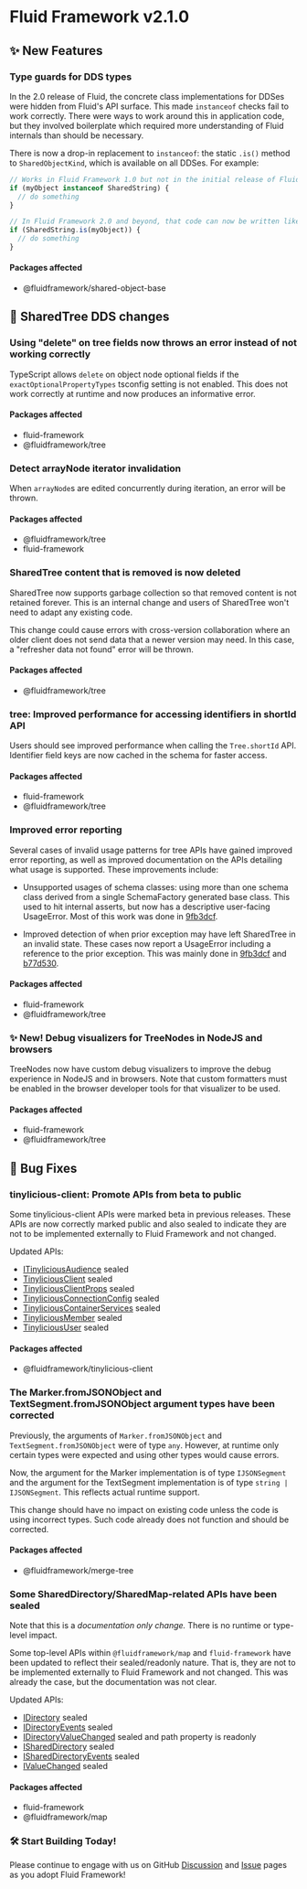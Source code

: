 <!-- THIS IS AN AUTOGENERATED FILE. DO NOT EDIT THIS FILE DIRECTLY. -->

# Fluid Framework v2.1.0

## ✨ New Features

### Type guards for DDS types

In the 2.0 release of Fluid, the concrete class implementations for DDSes were hidden from Fluid's API surface. This made `instanceof` checks fail to work correctly. There were ways to work around this in application code, but they involved boilerplate which required more understanding of Fluid internals than should be necessary.

There is now a drop-in replacement to `instanceof`: the static `.is()` method to `SharedObjectKind`, which is available on all DDSes. For example:

```typescript
// Works in Fluid Framework 1.0 but not in the initial release of Fluid Framework 2.0:
if (myObject instanceof SharedString) {
  // do something
}

// In Fluid Framework 2.0 and beyond, that code can now be written like so:
if (SharedString.is(myObject)) {
  // do something
}
```

#### Packages affected

- @fluidframework/shared-object-base

## 🌳 SharedTree DDS changes

### Using "delete" on tree fields now throws an error instead of not working correctly

TypeScript allows `delete` on object node optional fields if the `exactOptionalPropertyTypes` tsconfig setting is not enabled. This does not work correctly at runtime and now produces an informative error.

#### Packages affected

- fluid-framework
- @fluidframework/tree

### Detect arrayNode iterator invalidation

When `arrayNode`s are edited concurrently during iteration, an error will be thrown.

#### Packages affected

- @fluidframework/tree
- fluid-framework

### SharedTree content that is removed is now deleted

SharedTree now supports garbage collection so that removed content is not retained forever. This is an internal change and users of SharedTree won't need to adapt any existing code.

This change could cause errors with cross-version collaboration where an older client does not send data that a newer version may need. In this case, a "refresher data not found" error will be thrown.

#### Packages affected

- @fluidframework/tree

### tree: Improved performance for accessing identifiers in shortId API

Users should see improved performance when calling the `Tree.shortId` API. Identifier field keys are now cached in the schema for faster access.

#### Packages affected

- fluid-framework
- @fluidframework/tree

### Improved error reporting

Several cases of invalid usage patterns for tree APIs have gained improved error reporting, as well as improved documentation on the APIs detailing what usage is supported. These improvements include:

- Unsupported usages of schema classes: using more than one schema class derived from a single SchemaFactory generated base class. This used to hit internal asserts, but now has a descriptive user-facing UsageError. Most of this work was done in [9fb3dcf](https://github.com/microsoft/FluidFramework/commit/9fb3dcf491a7f0d66f4abbdc64ab97ccabef4707).

- Improved detection of when prior exception may have left SharedTree in an invalid state. These cases now report a UsageError including a reference to the prior exception. This was mainly done in [9fb3dcf](https://github.com/microsoft/FluidFramework/commit/9fb3dcf491a7f0d66f4abbdc64ab97ccabef4707) and [b77d530](https://github.com/microsoft/FluidFramework/commit/b77d530b9252201c40a90d1a2a6315f76f1a4a4b).

#### Packages affected

- fluid-framework
- @fluidframework/tree

### ✨ New! Debug visualizers for TreeNodes in NodeJS and browsers

TreeNodes now have custom debug visualizers to improve the debug experience in NodeJS and in browsers. Note that custom formatters must be enabled in the browser developer tools for that visualizer to be used.

#### Packages affected

- fluid-framework
- @fluidframework/tree

## 🐛 Bug Fixes

### tinylicious-client: Promote APIs from beta to public

Some tinylicious-client APIs were marked beta in previous releases. These APIs are now correctly marked public and also sealed to indicate they are not to be implemented externally to Fluid Framework and not changed.

Updated APIs:

- [ITinyliciousAudience](https://fluidframework.com/docs/api/v2/tinylicious-client/itinyliciousaudience-typealias) sealed
- [TinyliciousClient](https://fluidframework.com/docs/api/v2/tinylicious-client/tinyliciousclient-class) sealed
- [TinyliciousClientProps](https://fluidframework.com/docs/api/v2/tinylicious-client/tinyliciousclientprops-interface) sealed
- [TinyliciousConnectionConfig](https://fluidframework.com/docs/api/v2/tinylicious-client/tinyliciousconnectionconfig-interface) sealed
- [TinyliciousContainerServices](https://fluidframework.com/docs/api/v2/tinylicious-client/tinyliciouscontainerservices-interface) sealed
- [TinyliciousMember](https://fluidframework.com/docs/api/v2/tinylicious-client/tinyliciousmember-interface) sealed
- [TinyliciousUser](https://fluidframework.com/docs/api/v2/tinylicious-client/tinylicioususer-interface) sealed

#### Packages affected

- @fluidframework/tinylicious-client

### The Marker.fromJSONObject and TextSegment.fromJSONObject argument types have been corrected

Previously, the arguments of `Marker.fromJSONObject` and `TextSegment.fromJSONObject` were of type `any`. However, at runtime only certain types were expected and using other types would cause errors.

Now, the argument for the Marker implementation is of type `IJSONSegment` and the argument for the TextSegment implementation is of type `string | IJSONSegment`. This reflects actual runtime support.

This change should have no impact on existing code unless the code is using incorrect types. Such code already does not function and should be corrected.

#### Packages affected

- @fluidframework/merge-tree

### Some SharedDirectory/SharedMap-related APIs have been sealed

Note that this is a _documentation only change._ There is no runtime or type-level impact.

Some top-level APIs within `@fluidframework/map` and `fluid-framework` have been updated to reflect their sealed/readonly nature. That is, they are not to be implemented externally to Fluid Framework and not changed. This was already the case, but the documentation was not clear.

Updated APIs:

- [IDirectory](https://fluidframework.com/docs/api/v2/fluid-framework/idirectory-interface) sealed
- [IDirectoryEvents](https://fluidframework.com/docs/api/v2/fluid-framework/idirectoryevents-interface) sealed
- [IDirectoryValueChanged](https://fluidframework.com/docs/api/v2/fluid-framework/idirectoryvaluechanged-interface) sealed and path property is readonly
- [ISharedDirectory](https://fluidframework.com/docs/api/v2/fluid-framework/ishareddirectory-interface) sealed
- [ISharedDirectoryEvents](https://fluidframework.com/docs/api/v2/fluid-framework/ishareddirectoryevents-interface) sealed
- [IValueChanged](https://fluidframework.com/docs/api/v2/fluid-framework/ivaluechanged-interface) sealed

#### Packages affected

- fluid-framework
- @fluidframework/map

### 🛠️ Start Building Today!

Please continue to engage with us on GitHub [Discussion](https://github.com/microsoft/FluidFramework/discussions) and [Issue](https://github.com/microsoft/FluidFramework/issues) pages as you adopt Fluid Framework!
